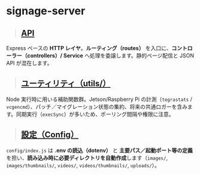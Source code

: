 # signage-server

> ## [**API**](./api/index.md)

Express ベースの **HTTP レイヤ**。**ルーティング（routes）** を入口に、**コントローラー（controllers）/ Service** へ処理を委譲します。静的ページ配信と JSON API が混在します。

> ## [**ユーティリティ（utils/）**](./utils.md)

Node 実行時に用いる補助関数群。Jetson/Raspberry Pi の計測（`tegrastats` / `vcgencmd`）、パッチ／マイグレーション状態の集約、将来の共通ロガーを含みます。同期実行（`execSync`）が多いため、ポーリング間隔や権限に注意。

> ## [**設定（Config）**](./config.md)

`config/index.js` は **.env の読込（dotenv）** と **主要パス／起動ポート等の定義**を担い、**読み込み時に必要ディレクトリを自動作成**します（`images/`, `images/thumbnails/`, `videos/`, `videos/thumbnails/`, `uploads/`）。

<!--
## 目的

Jetson / Raspberry Pi などの端末上でデジタルサイネージの再生と制御を担う**中核バックエンド**として、クラウド／ローカルからの操作を安全に受け付け、現場で安定動作させる。

## 概要

- **軽量バックエンド**：Jetson・Raspberry Pi 等で動作。デジタルサイネージ全体を駆動。
- **主な機能**：画像・動画・YouTube・AI生成テキストの**リモート制御**／**ネットワーク断時のローカル再生フェイルセーフ**。
- **プロトコル**：**Socket.IO**（cloud ↔ device ↔ browser）＋ **REST/HTTP API**。
- **モジュール化**：デバイス情報・更新・プレイリスト・画面回転などを**サービスとして分離**。
- **品質**：**Jest / Supertest による 100% ユニット／結合テストカバレッジ**（README記載）。
- **CI/CD**：タグ作成ごとに GitHub Actions で**署名付き** `signage-server.tar.gz` と `.sha256` を生成。

## ファイル構成

## セットアップと要件

## 使い方（Quickstart）

## インターフェース

### クラウド接続（Socket.IO）

- **方向**：デバイス → クラウド（client）
- **エンドポイント**：`SERVER_URL`（既定: `https://api.xrobotics.jp`）、`path: /socket.io`
- **トランスポート**：`websocket` 固定
- **接続時の挙動**：
  - `registerDevice` を `DEVICE_ID` と共に送信
  - ローカルIPの再登録を試行（成功/失敗をログ出力）
- **切断時**：理由をログ出力（自動再接続は Socket.IO に準拠）

## 設定（Environment Variables）

| Key         | Required | Default                | Note                                     |
|-------------|----------|------------------------|------------------------------------------|
| SERVER_URL  | yes      | `https://api.xrobotics.jp` | クラウドの Socket.IO エンドポイント（`/socket.io`） |
| DEVICE_ID   | yes      | —                      | 端末識別子。`registerDevice` に使用        |

## 運用（Runbook）

## 依存関係

## バージョン互換性

## セキュリティ

## 既知の課題

## 変更履歴（参照）
-->